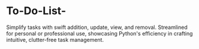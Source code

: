# To-Do-List-
Simplify tasks with swift addition, update, view, and removal. Streamlined for personal or professional use, showcasing Python's efficiency in crafting intuitive, clutter-free task management.
